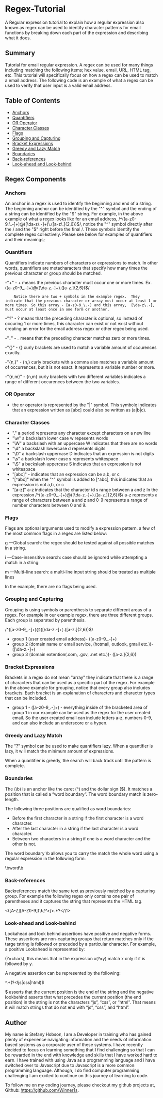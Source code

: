 # Regex-Tutorial

A Regular expression tutorial to explain how a regular expression also known as regex can be used to identify character patterns for email functions by breaking down each part of the expression and describing what it does.

## Summary

Tutorial for email regular expression. A regex can be used for many things including matching the following items; hex value, email, URL, HTML tag, etc. This tutorial will specifically focus on how a regex can be used to match a email address. The following code is an example of what a regex can be used to verify that user input is a valid email address.

## Table of Contents

- [Anchors](#anchors)
- [Quantifiers](#quantifiers)
- [OR Operator](#or-operator)
- [Character Classes](#character-classes)
- [Flags](#flags)
- [Grouping and Capturing](#grouping-and-capturing)
- [Bracket Expressions](#bracket-expressions)
- [Greedy and Lazy Match](#greedy-and-lazy-match)
- [Boundaries](#boundaries)
- [Back-references](#back-references)
- [Look-ahead and Look-behind](#look-ahead-and-look-behind)

## Regex Components

### Anchors

An anchor in a regex is used to identify the beginning and end of a string. The beginning anchor can be identified by the "^" symbol and the ending of a string can be identified by the "$" string.  For example, in the above example of what a regex looks like for an email address, /^([a-z0-9_\.-]+)@([\da-z\.-]+)\.([a-z\.]{2,6})$/, notice the "^" symbol directly after the / and the "$" right before the final /. These symbols identify the complete regex collectively. Please see below for examples of quantifiers and their meanings;

### Quantifiers

Quantifiers indicate numbers of characters or expressions to match. In other words, quantifiers are metacharacters that specify how many times the previous character or group should be matched.

-"+" - + means the previous character must occur one or more times.
Ex. ([a-z0-9_\.-]+)@([\da-z\.-]+)\.([a-z\.]{2,6})$/

        Notice there are two + symbols in the example regex.  They indicate that the previous character or array must occur at least 1 or more times. So this array - [a-z0-9_\.-] and this array,  [\da-z\.-], must occur at least once in one form or another.

-"?" - ? means that the preceding character is optional, so instead of occuring 1 or more times, this character can exist or not exist without creating an error for the email address regex or other regex being used.

-"_" - _ means that the preceding character matches zero or more times.

-"{}" - {} curly brackets are used to match a variable amount of occurences exactly.

-"{n,}" - {n,} curly brackets with a comma also matches a variable amount of occurrences, but it is not exact. It represents a variable number or more.

-"{n,m}" - {n,m} curly brackets with two different variables indicates a range of different occurences between the two variables.

### OR Operator

- the or operator is represented by the "|" symbol. This symbole indicates that an expression written as [abc] could also be written as (a|b|c).

### Character Classes

- "." a period represents any character except characters on a new line
- "\w" a backslash lower case w repesents words
- "\W" a backslash with an uppercase W indicates that there are no words
- "\d" a backslash lowercase d represents digits
- "\D" a backslash uppercase D indicates that an expression is not digits
- "\s" a backslash lower case s represents whitespace
- "\S" a backslash uppercase S indicates that an expression is not whitespace
- "[abc]" - indicates that an expression can be a,b, or c
- "[^abc]" when the "^" symbol is added to [^abc], this indicates that an expression is not a,b, or c
- "[a-z]" a-z indicates that the character id s range between a and z
  In the expression /^([a-z0-9_.-]+)@([\da-z.-]+).([a-z.]{2,6})$/ a-z represents a range of characters between a and z and 0-9 represents a range of number characters between 0 and 9.

### Flags

Flags are optional arguments used to modify a expression pattern. a few of the most common flags in a regex are listed below:

g —Global search: the regex should be tested against all possible matches in a string.

i —Case-insensitive search: case should be ignored while attempting a match in a string

m —Multi-line search: a multi-line input string should be treated as multiple lines

In the example, there are no flags being used.

### Grouping and Capturing

Grouping is using symbols or parenthesis to separate different areas of a regex. For example in our example regex, there are three different groups. Each group is separated by parenthesis.

/^([a-z0-9_\.-]+)@([\da-z\.-]+)\.([a-z\.]{2,6})$/

- group 1 (user created email address)- ([a-z0-9_\.-]+)
- group 2 (domain name or email service, (hotmail, outlook, gmail etc.))- ([\da-z\.-]+)
- group 3 (domain extention(.com, .gov, .net etc.))- ([a-z\.]{2,6})

### Bracket Expressions

Brackets in a regex do not mean "array" they indicate that there is a range of characters that can be used as a specific part of the regex. For example in the above example for grouping, notice that every group also includes brackets. Each bracket is an explanation of characters and character types that can be included.

- group 1 - ([a-z0-9_\.-]+) - everything inside of the bracketed area of group 1 in our example can be used as the regex for the user created email. So the user created email can include letters a-z, numbers 0-9, and can also include an underscore or a hypen.

### Greedy and Lazy Match

The "?" symbol can be used to make quantifiers lazy. When a quantifier is lazy, it will match the minimum amount of expressions.

When a quantifier is greedy, the search will back track until the pattern is complete.

### Boundaries

The (\b) is an anchor like the caret (^) and the dollar sign ($). It matches a position that is called a “word boundary”. The word boundary match is zero-length.

The following three positions are qualified as word boundaries:

- Before the first character in a string if the first character is a word character.
- After the last character in a string if the last character is a word character.
- Between two characters in a string if one is a word character and the other is not.

The word boundary \b allows you to carry the match the whole word using a regular expression in the following form:

\bword\b

### Back-references

Backreferences match the same text as previously matched by a capturing group.  For example the following regex only contains one pair of parentheses and it captures the string that represents the HTML tag.  

<([A-Z][A-Z0-9]*)\b[^>]*>.*?</\1>



### Look-ahead and Look-behind

Lookahead and look behind assertions have positive and negative forms.  These assertions are non-capturing groups that return matches only if the targe tstring is followed or preceded by a particular character.  For example, a positive Lookahead is represented by:

(?=chars), this means that in the expression x(?=y) match x only if it is followed by y.

A negative assertion can be represented by the following:

^.+(?<!js|css|html)$

$ asserts that the current position is the end of the string and the negative lookbehind asserts that what precedes the current position (the end position) in the string is not the characters “js”, “css”, or “html”. That means it will match strings that do not end with “js”, “css”, and “html”.




## Author

My name is Stefany Hobson, I am a Developer in training who has gained plenty of experience navigating information and the needs of information based systems as a corporate user of these systems.  I have recently decided to focus on learning something that I find challenging so that I can be rewarded in the end with knowledge and skills that I have worked hard to  earn.  I have trained with using Java as a programming language and I have switched over to Javascript due to Javascript is a more common programming language. Although, I do find computer programming challenging I am excited to continue on this journey of learning to code.  

To follow me on my coding journey, please checkout my github projects at, 
Github:  https://github.com/Winner1s.
